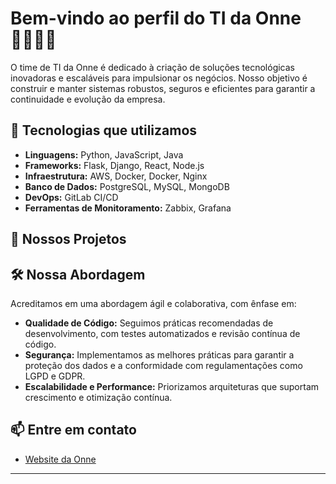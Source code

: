 # Bem-vindo ao perfil do TI da Onne 👨‍💻👩‍💻

O time de TI da Onne é dedicado à criação de soluções tecnológicas inovadoras e escaláveis para impulsionar os negócios. Nosso objetivo é construir e manter sistemas robustos, seguros e eficientes para garantir a continuidade e evolução da empresa.

## 🚀 Tecnologias que utilizamos

- **Linguagens:** Python, JavaScript, Java
- **Frameworks:** Flask, Django, React, Node.js
- **Infraestrutura:** AWS, Docker, Docker, Nginx
- **Banco de Dados:** PostgreSQL, MySQL, MongoDB
- **DevOps:** GitLab CI/CD
- **Ferramentas de Monitoramento:** Zabbix, Grafana

## 💼 Nossos Projetos

## 🛠 Nossa Abordagem

Acreditamos em uma abordagem ágil e colaborativa, com ênfase em:
- **Qualidade de Código:** Seguimos práticas recomendadas de desenvolvimento, com testes automatizados e revisão contínua de código.
- **Segurança:** Implementamos as melhores práticas para garantir a proteção dos dados e a conformidade com regulamentações como LGPD e GDPR.
- **Escalabilidade e Performance:** Priorizamos arquiteturas que suportam crescimento e otimização contínua.

## 📫 Entre em contato

- [Website da Onne](https://www.onnegestaocontabil.com.br)

---


